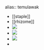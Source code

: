alias:: temulawak

- [[staple]]
- [[rhizome]]
- ![](https://jade-gentle-pony-196.mypinata.cloud/ipfs/bafybeigmi47ulphlsifgcemjgqkx5ttizt5np33tctpwbenwyxoi6fbtc4)
- ![](https://jade-gentle-pony-196.mypinata.cloud/ipfs/bafybeibzsf6xi7dbhuvib5775bvb2eg4ephauiz6eteqt5pmnhmci3yh4y)
- ![](https://jade-gentle-pony-196.mypinata.cloud/ipfs/bafybeidvxxrjcww3tbu2yd6kufzrdqsf7ajvhats74znq76bqmjxqt3fta)
-